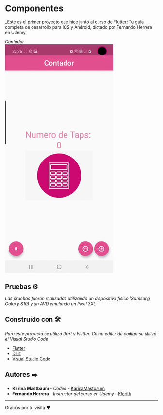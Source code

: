 # Componentes

_Este es el primer proyecto que hice junto al curso de Flutter: Tu guia completa de desarrollo para iOS y Android, dictado por Fernando Herrera en Udemy.

_Contador_  
![](preview1.gif)

## Pruebas ⚙️

_Las pruebas fueron realizadas utilizando un dispositivo fisico (Samsung Galaxy S10) y un AVD emulando un Pixel 3XL_

## Construido con 🛠️

_Para este proyecto se utilizo Dart y Flutter. Como editor de codigo se utilizo el Visual Studio Code_

* [Flutter](https://flutter.dev/)
* [Dart](https://dart.dev/)
* [Visual Studio Code](https://code.visualstudio.com/)

## Autores ✒️

* **Karina Mastbaum** - *Codeo* - [KarinaMastbaum](https://github.com/KarinaMastbaum)
* **Fernando Herrera** - *Instructor del curso en Udemy* - [Klerith](https://github.com/Klerith)

---
Gracias por tu visita ❤️